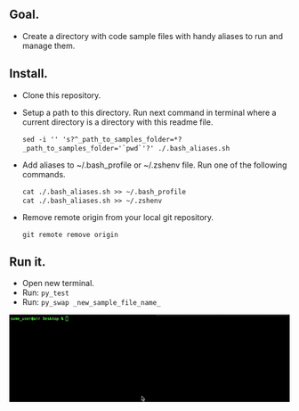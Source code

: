 
## Goal.
- Create a directory with code sample files with handy aliases to run and manage them.

## Install.
- Clone this repository.
- Setup a path to this directory. Run next command in terminal where a current directory is a directory with this readme file.  
  ```
  sed -i '' 's?^_path_to_samples_folder=*?_path_to_samples_folder='`pwd`'?' ./.bash_aliases.sh
  ```

- Add aliases to ~/.bash_profile or ~/.zshenv file. Run one of the following commands.  
  ```
  cat ./.bash_aliases.sh >> ~/.bash_profile
  cat ./.bash_aliases.sh >> ~/.zshenv
  ```

- Remove remote origin from your local git repository.  
  ```
  git remote remove origin
  ```

## Run it.
- Open new terminal.
- Run: `py_test`
- Run: `py_swap _new_sample_file_name_`


![Alt Text](https://raw.githubusercontent.com/PhilippNox/aliases_for_samples/main/.how_to.gif)
